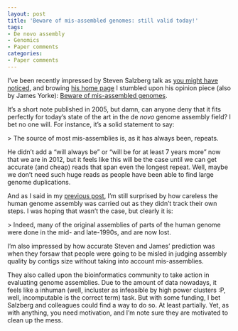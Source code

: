```yaml
---
layout: post
title: 'Beware of mis-assembled genomes: still valid today!'
tags:
- De novo assembly
- Genomics
- Paper comments
categories:
- Paper comments
---
```

<p>I&#8217;ve been recently impressed by Steven Salzberg talk as <a href="http://fellgernon.tumblr.com/post/16468048496/extensive-comments-and-review-about-the-recent-bake-off#.TyAz0OPOzIw">you might have noticed</a>, and browing <a href="http://bioinformatics.igm.jhmi.edu/salzberg/">his home page</a> I stumbled upon his opinion piece (also by James Yorke): <a href="http://cbcb.umd.edu/papers/Mis-assembledGenomesReprint.pdf">Beware of mis-assembled genomes</a>.</p>
<p>It&#8217;s a short note published in 2005, but damn, can anyone deny that it fits perfectly for today&#8217;s state of the art in the de <em>novo</em> genome assembly field? I bet no one will. For instance, it&#8217;s a solid statement to say:</p>
> The source of most mis-assemblies is, as it has always been, repeats.
<p>He didn&#8217;t add a &#8220;will always be&#8221; or &#8220;will be for at least 7 years more&#8221; now that we are in 2012, but it feels like this will be the case until we can get accurate (and cheap) reads that span even the longest repeat. Well, maybe we don&#8217;t need such huge reads as people have been able to find large genome duplications. </p>
<p>And as I said in my <a href="http://fellgernon.tumblr.com/post/16468048496/extensive-comments-and-review-about-the-recent-bake-off#.TyAz0OPOzIw">previous post</a>, I&#8217;m still surprised by how careless the human genome assembly was carried out as they didn&#8217;t track their own steps. I was hoping that wasn&#8217;t the case, but clearly it is:</p>
> Indeed, many of the original assemblies of parts of the human genome were done in the mid- and late-1990s, and are now lost.

<p>I&#8217;m also impressed by how accurate Steven and James&#8217; prediction was when they forsaw that people were going to be misled in judging assembly quality by contigs size without taking into account mis-assemblies. </p>
<p>They also called upon the bioinformatics community to take action in evaluating genome assemblies. Due to the amount of data nowadays, it feels like a inhuman (well, incluster as infeasible by high power clusters :P, well, incomputable is the correct term) task. But with some funding, I bet Salzberg and colleagues could find a way to do so. At least partially. Yet, as with anything, you need motivation, and I&#8217;m note sure they are motivated to clean up the mess. </p>
